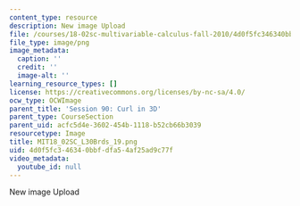 ```yaml
---
content_type: resource
description: New image Upload
file: /courses/18-02sc-multivariable-calculus-fall-2010/4d0f5fc346340bbfdfa54af25ad9c77f_MIT18_02SC_L30Brds_19.png
file_type: image/png
image_metadata:
  caption: ''
  credit: ''
  image-alt: ''
learning_resource_types: []
license: https://creativecommons.org/licenses/by-nc-sa/4.0/
ocw_type: OCWImage
parent_title: 'Session 90: Curl in 3D'
parent_type: CourseSection
parent_uid: acfc5d4e-3602-454b-1118-b52cb66b3039
resourcetype: Image
title: MIT18_02SC_L30Brds_19.png
uid: 4d0f5fc3-4634-0bbf-dfa5-4af25ad9c77f
video_metadata:
  youtube_id: null
---
```

New image Upload